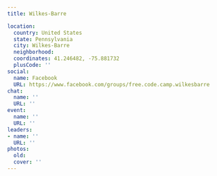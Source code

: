 ```yaml
---
title: Wilkes-Barre

location:
  country: United States
  state: Pennsylvania
  city: Wilkes-Barre
  neighborhood: 
  coordinates: 41.246482, -75.881732
  plusCode: ''
social:
  name: Facebook
  URL: https://www.facebook.com/groups/free.code.camp.wilkesbarre
chat:
  name: ''
  URL: ''
event:
  name: ''
  URL: ''
leaders:
- name: ''
  URL: ''
photos:
  old: 
  cover: ''
---
```

